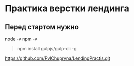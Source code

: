 # Практика верстки лендинга

## Перед стартом нужно
node -v
npm -v
> npm install gulpjs/gulp-cli -g

https://github.com/PvlChupryna/LendingPractis.git





